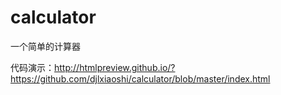 # calculator
一个简单的计算器

代码演示：http://htmlpreview.github.io/?https://github.com/djlxiaoshi/calculator/blob/master/index.html

